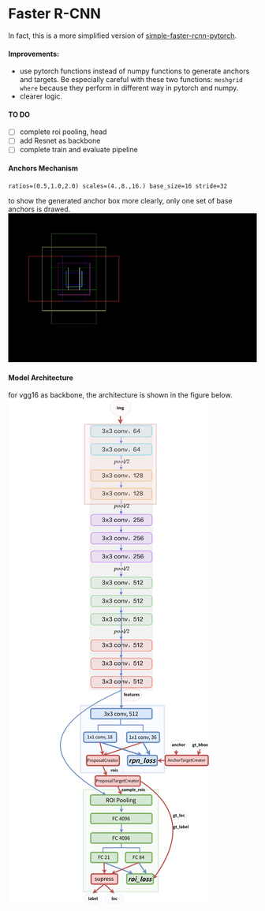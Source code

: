# Faster R-CNN   
In fact, this is a more simplified version of [simple-faster-rcnn-pytorch](https://github.com/chenyuntc/simple-faster-rcnn-pytorch).   

#### Improvements:   
* use pytorch functions instead of numpy functions to generate anchors and targets. Be especially careful with these two functions: ```meshgrid``` ``` where``` because they perform in different way in pytorch and numpy.  
* clearer logic.  

#### TO DO  
- [ ] complete roi pooling, head  
- [ ] add Resnet as backbone  
- [ ] complete train and evaluate pipeline  

#### Anchors Mechanism  
```  
ratios=(0.5,1.0,2.0) scales=(4.,8.,16.) base_size=16 stride=32  
```  
to show the generated anchor box more clearly, only one set of base anchors is drawed. 
![](assets/anchors1.jpg)  

#### Model Architecture  
for vgg16 as backbone, the architecture is shown in the figure below.  
![](assets/faster-rcnn.png)   
